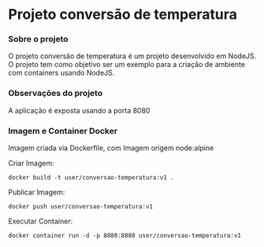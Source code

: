 # Projeto conversão de temperatura

### Sobre o projeto
O projeto conversão de temperatura é um projeto desenvolvido em NodeJS. O projeto tem como objetivo ser um exemplo para a criação de ambiente com containers usando NodeJS.

### Observações do projeto
A aplicação é exposta usando a porta 8080

### Imagem e Container Docker
Imagem criada via Dockerfile, com Imagem origem node:alpine

Criar Imagem:
```
docker build -t user/conversao-temperatura:v1 .
```

Publicar Imagem:
```
docker push user/conversao-temperatura:v1
```

Executar Container:
```
docker container run -d -p 8080:8080 user/conversao-temperatura:v1
```